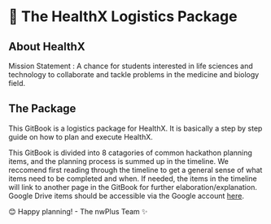 # 💊 The HealthX Logistics Package

## About HealthX 


Mission Statement : A chance for students interested in life sciences and technology to collaborate and tackle problems in the medicine and biology field.

## The Package
This GitBook is a logistics package for HealthX. It is basically a step by step guide on how to plan and execute HealthX. 

This GitBook is divided into 8 catagories of common hackathon planning items, and the planning process is summed up in the timeline. We reccomend first reading through the timeline to get a general sense of what items need to be completed and when. If needed, the items in the timeline will link to another page in the GitBook for further elaboration/explanation. Google Drive items should be accessible via the Google account [here](Miscellaneous_Items/Misc.md).

😊 Happy planning!  - The nwPlus Team ✨


